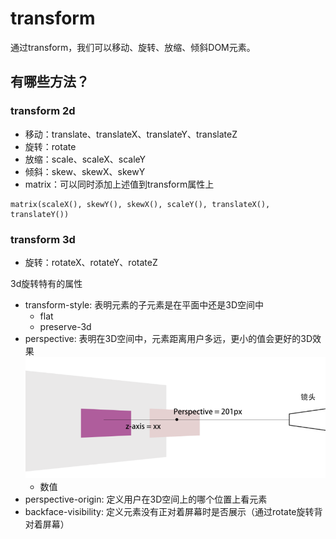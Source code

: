 # transform

通过transform，我们可以移动、旋转、放缩、倾斜DOM元素。

## 有哪些方法？

### transform 2d

- 移动：translate、translateX、translateY、translateZ
- 旋转：rotate
- 放缩：scale、scaleX、scaleY
- 倾斜：skew、skewX、skewY
- matrix：可以同时添加上述值到transform属性上

```text
matrix(scaleX(), skewY(), skewX(), scaleY(), translateX(), translateY())
```

### transform 3d

- 旋转：rotateX、rotateY、rotateZ

3d旋转特有的属性

- transform-style: 表明元素的子元素是在平面中还是3D空间中
    - flat
    - preserve-3d
- perspective: 表明在3D空间中，元素距离用户多远，更小的值会更好的3D效果
  ![img.png](/imgs/animation/perspective.png)
    - 数值
- perspective-origin: 定义用户在3D空间上的哪个位置上看元素
- backface-visibility: 定义元素没有正对着屏幕时是否展示（通过rotate旋转背对着屏幕）
